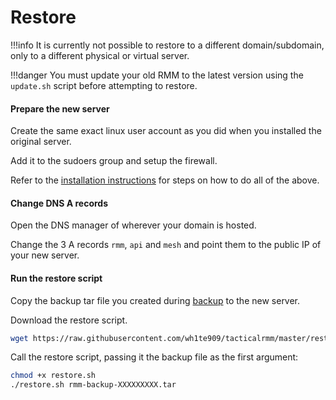 # Restore

!!!info
    It is currently not possible to restore to a different domain/subdomain, only to a different physical or virtual server.

!!!danger
    You must update your old RMM to the latest version using the `update.sh` script before attempting to restore.
#### Prepare the new server
Create the same exact linux user account as you did when you installed the original server.

Add it to the sudoers group and setup the firewall.

Refer to the [installation instructions](install_server.md) for steps on how to do all of the above.

#### Change DNS A records
Open the DNS manager of wherever your domain is hosted.

Change the 3 A records `rmm`, `api` and `mesh` and point them to the public IP of your new server.

#### Run the restore script

Copy the backup tar file you created during [backup](backup.md) to the new server.

Download the restore script.

```bash
wget https://raw.githubusercontent.com/wh1te909/tacticalrmm/master/restore.sh
```

Call the restore script, passing it the backup file as the first argument:

```bash
chmod +x restore.sh
./restore.sh rmm-backup-XXXXXXXXX.tar
```
